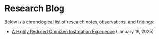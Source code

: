 # Research Blog

Below is a chronological list of research notes, observations, and findings:

- [A Highly Reduced OmniGen Installation Experience](2025-01-19.md) (January 19, 2025)